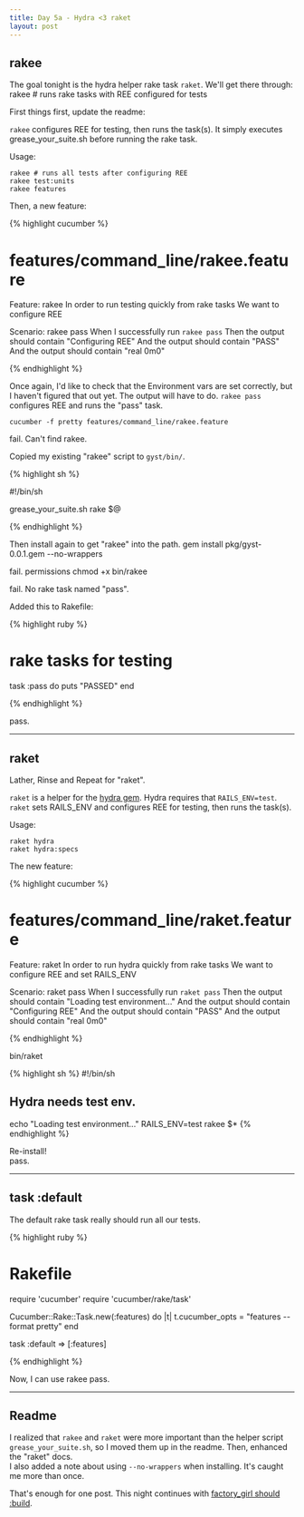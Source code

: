 ```yaml
---
title: Day 5a - Hydra <3 raket
layout: post
---
```


rakee
-----

The goal tonight is the hydra helper rake task `raket`.  We'll get there
through:
    rakee # runs rake tasks with REE configured for tests



First things first, update the readme:

`rakee` configures REE for testing, then runs the task(s).  It simply executes grease_your_suite.sh before running the rake task.

Usage:

    rakee # runs all tests after configuring REE
    rakee test:units
    rakee features

Then, a new feature:

{% highlight cucumber %}

# features/command_line/rakee.feature

Feature: rakee
  In order to run testing quickly from rake tasks
  We want to configure REE

  Scenario: rakee pass
    When I successfully run `rakee pass`
    Then the output should contain "Configuring REE"
    And the output should contain "PASS"
    And the output should contain "real    0m0"

{% endhighlight %}

Once again, I'd like to check that the Environment vars are set
correctly, but I haven't figured that out yet.  The output will have
to do.  `rakee pass` configures REE and runs the "pass" task.

    cucumber -f pretty features/command_line/rakee.feature

<span class='fail'>fail. </span> Can't find rakee.

Copied my existing "rakee" script to `gyst/bin/`.  

{% highlight sh %}

#!/bin/sh

grease_your_suite.sh rake $@

{% endhighlight %}

Then install again to get "rakee" into the path.
    gem install pkg/gyst-0.0.1.gem --no-wrappers

<span class='fail'>fail. </span> permissions
    chmod +x bin/rakee

<span class='fail'>fail. </span> No rake task named "pass".

Added this to Rakefile:

{% highlight ruby %}

# rake tasks for testing
task :pass do
  puts "PASSED"
end

{% endhighlight %}

<span class='pass'>pass</span>.

----

raket
-----

Lather, Rinse and Repeat for "raket".

`raket` is a helper for the [hydra gem](https://github.com/ngauthier/hydra). Hydra requires that `RAILS_ENV=test`.  `raket` sets RAILS_ENV and configures REE for testing, then runs the task(s).

Usage:

    raket hydra
    raket hydra:specs

The new feature:

{% highlight cucumber %}

# features/command_line/raket.feature

Feature: raket
  In order to run hydra quickly from rake tasks
  We want to configure REE and set RAILS_ENV

  Scenario: raket pass
    When I successfully run `raket pass`
    Then the output should contain "Loading test environment..."
    And the output should contain "Configuring REE"
    And the output should contain "PASS"
    And the output should contain "real    0m0"

{% endhighlight %}

bin/raket

{% highlight sh %}
#!/bin/sh
## Hydra needs test env.
echo "Loading test environment..."
RAILS_ENV=test rakee $*
{% endhighlight %}

Re-install!   
<span class='pass'>pass</span>.

----

task :default
-------------

The default rake task really should run all our tests.

{% highlight ruby %}

# Rakefile

require 'cucumber'
require 'cucumber/rake/task'

Cucumber::Rake::Task.new(:features) do |t|
  t.cucumber_opts = "features --format pretty"
end

task :default => [:features]

{% endhighlight %}

Now, I can use
    rakee
<span class='pass'>pass</span>.

----

Readme
------

I realized that `rakee` and `raket` were more important than the helper
script `grease_your_suite.sh`, so I moved them up in the readme.  Then,
enhanced the "raket" docs.   
I also added a note about using
`--no-wrappers` when installing.  It's caught me more than once.

That's enough for one post.  This night continues with
[factory_girl should :build](2011/05/21/factory_girl-should-build.html).
